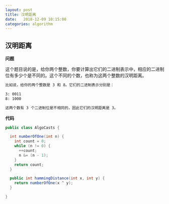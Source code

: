```yaml
---
layout: post
title: 汉明距离
date:   2018-12-09 10:15:00
categories: algorithm
---
```


## 汉明距离

**问题**

这个题目说的是，给你两个整数，你要计算出它们的二进制表示中，相应的二进制位有多少个是不同的。这个不同的个数，也称为这两个整数的汉明距离。

```markdown
比如说，给你的两个整数是 3 和 8。它们的二进制表示分别是：

3: 0011
8: 1000

这两个数有 3 个二进制位是不相同的，因此它们的汉明距离是 3。
```

**代码**

```java
public class AlgoCasts {

  int numberOfOne(int n) {
    int count = 0;
    while (n != 0) {
      ++count;
      n &= (n - 1);
    }
    return count;
  }

  public int hammingDistance(int x, int y) {
    return numberOfOne(x ^ y);
  }

}
```

